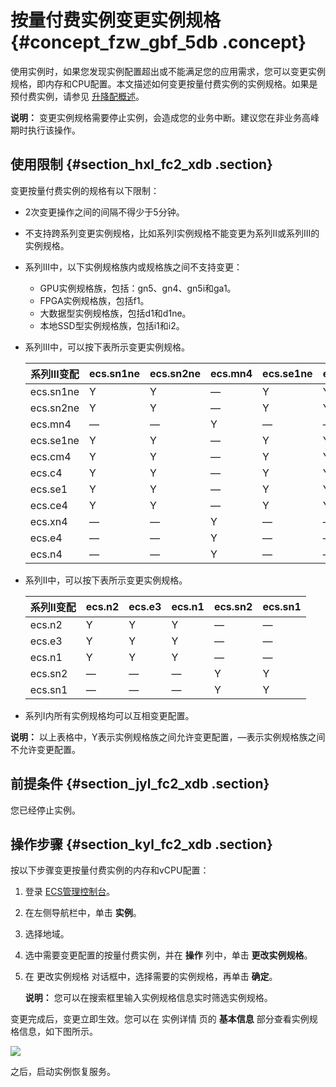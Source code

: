 # 按量付费实例变更实例规格 {#concept_fzw_gbf_5db .concept}

使用实例时，如果您发现实例配置超出或不能满足您的应用需求，您可以变更实例规格，即内存和CPU配置。本文描述如何变更按量付费实例的实例规格。如果是预付费实例，请参见 [升降配概述](cn.zh-CN/用户指南/实例/升降配/升降配概述.md#)。

**说明：** 变更实例规格需要停止实例，会造成您的业务中断。建议您在非业务高峰期时执行该操作。

## 使用限制 {#section_hxl_fc2_xdb .section}

变更按量付费实例的规格有以下限制：

-   2次变更操作之间的间隔不得少于5分钟。
-   不支持跨系列变更实例规格，比如系列I实例规格不能变更为系列II或系列III的实例规格。
-   系列III中，以下实例规格族内或规格族之间不支持变更：
    -   GPU实例规格族，包括：gn5、gn4、gn5i和ga1。
    -   FPGA实例规格族，包括f1。
    -   大数据型实例规格族，包括d1和d1ne。
    -   本地SSD型实例规格族，包括i1和i2。
-   系列III中，可以按下表所示变更实例规格。

    |系列III变配|ecs.sn1ne|ecs.sn2ne|ecs.mn4|ecs.se1ne|ecs.cm4|ecs.c4|ecs.se1|ecs.ce4|ecs.xn4|ecs.e4|ecs.n4|
    |-------|---------|---------|-------|---------|-------|------|-------|-------|-------|------|------|
    |ecs.sn1ne|Y|Y|—|Y|Y|Y|Y|Y|—|—|—|
    |ecs.sn2ne|Y|Y|—|Y|Y|Y|Y|Y|—|—|—|
    |ecs.mn4|—|—|Y|—|—|—|—|—|Y|Y|Y|
    |ecs.se1ne|Y|Y|—|Y|Y|Y|Y|Y|—|—|—|
    |ecs.cm4|Y|Y|—|Y|Y|Y|Y|Y|—|—|—|
    |ecs.c4|Y|Y|—|Y|Y|Y|Y|Y|—|—|—|
    |ecs.se1|Y|Y|—|Y|Y|Y|Y|Y|—|—|—|
    |ecs.ce4|Y|Y|—|Y|Y|Y|Y|Y|—|—|—|
    |ecs.xn4|—|—|Y|—|—|—|—|—|Y|Y|Y|
    |ecs.e4|—|—|Y|—|—|—|—|—|Y|Y|Y|
    |ecs.n4|—|—|Y|—|—|—|—|—|Y|Y|Y|

-   系列II中，可以按下表所示变更实例规格。

    |系列Ⅱ变配|ecs.n2|ecs.e3|ecs.n1|ecs.sn2|ecs.sn1|
    |-----|------|------|------|-------|-------|
    |ecs.n2|Y|Y|Y|—|—|
    |ecs.e3|Y|Y|Y|—|—|
    |ecs.n1|Y|Y|Y|—|—|
    |ecs.sn2|—|—|—|Y|Y|
    |ecs.sn1|—|—|—|Y|Y|

-   系列I内所有实例规格均可以互相变更配置。

**说明：** 以上表格中，Y表示实例规格族之间允许变更配置，—表示实例规格族之间不允许变更配置。

## 前提条件 {#section_jyl_fc2_xdb .section}

您已经停止实例。

## 操作步骤 {#section_kyl_fc2_xdb .section}

按以下步骤变更按量付费实例的内存和vCPU配置：

1.  登录 [ECS管理控制台](https://ecs.console.aliyun.com/?spm=a2c4g.11186623.2.9.FNEORG#/home)。
2.  在左侧导航栏中，单击 **实例**。
3.  选择地域。
4.  选中需要变更配置的按量付费实例，并在 **操作** 列中，单击 **更改实例规格**。
5.  在 更改实例规格 对话框中，选择需要的实例规格，再单击 **确定**。

    **说明：** 您可以在搜索框里输入实例规格信息实时筛选实例规格。


变更完成后，变更立即生效。您可以在 实例详情 页的 **基本信息** 部分查看实例规格信息，如下图所示。

![](http://static-aliyun-doc.oss-cn-hangzhou.aliyuncs.com/assets/img/9644/5424_zh-CN.png)

之后，启动实例恢复服务。

